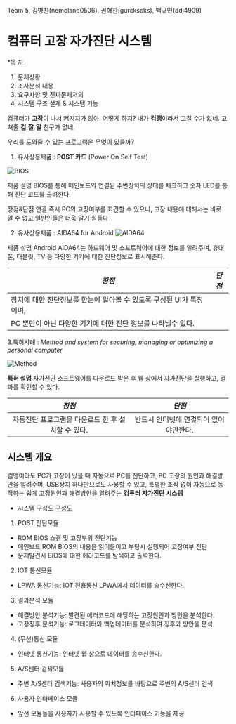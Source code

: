 Team 5, 김병찬(nemoland0506), 권혁찬(gurckscks), 백규민(ddj4909)
# **컴퓨터 고장** 자가진단 시스템

*목 차
1. 문제상황
2. 조사분석 내용
3. 요구사항 및 진짜문제저의
4. 시스템 구조 설계 & 시스템 기능

컴퓨터가 **고장**이 나서 켜지지가 않아. 어떻게 하지?
내가 **컴맹**이라서 고칠 수가 없네. 고쳐줄 **컴.잘.알** 친구가 없네.

우리를 도와줄 수 있는 프로그램은 무엇이 있을까?

1. 유사상용제품 : **POST 카드**
               (Power On Self Test)

![BIOS](http://image.dhgate.com/albu_500345709_00/temp2.0x0.jpg)

제품 설명
BIOS를 통해 메인보드와 연결된 주변장치의 상태를 체크하고
숫자 LED를 통해 진단 코드를 출려한다.

장점&단점
연결 즉시 PC의 고장여부를 화긴할 수 있으나,
고장 내용에 대해서는 바로 알 수 없고 일반인들은 더욱 알기 힘들다

2. 유사상용제품 : AIDA64 for Android
![AIDA64](https://encrypted-tbn0.gstatic.com/images?q=tbn:ANd9GcTyjNL_nW7eI__q6jumquzC0cyJ7UtwCKLEkY73BQF1HDXOj3gR)

제품 설명
Android AIDA64는 하드웨어 및 소프트웨어에 대한 정보를 알려주며,
휴대폰, 태블릿, TV 등 다양한 기기에 대한 진단정보르 표시해준다.

|*장점*|*단점*|
|----|----|
|장치에 대한 진단정보를 한눈에 알아볼 수 있도록 구성된 UI가 특징이며,
PC 뿐만이 아닌 다양한 기기에 대한 진단 정보를 나타낼수 있다.|    |

3.특허사례 : *Method and system for securing, managing or optimizing a personal computer*

![Method](https://patentimages.storage.googleapis.com/US6266774B1/US06266774-20010724-D00000.png)

**특허 설명**
자가진단 소프트웨어를 다운로드 받은 후 웹 상에서 자가진단을 실행하고, 결과를 확인할 수 있다.

|*장점*|*단점*|
|:---:|:---:|
|자동진단 프로그램을 다운로드 한 후 설치할 수 있다.|반드시 인터넷에 연결되어 있어야만한다.|

## 시스템 개요

컴맹이라도  PC가 고장이 났을 때 자동으로 PC를 진단하고, PC 고장의 원인과 해결방안을 알려주며,
USB장치 하나만으로도 사용할 수 있고, 특별한 조작 없이 자동으로 동작하는
쉽게 고장원인과 해결방안을 알려주는 **컴퓨터 자가진단 시스템**

 - 시스템 구성도
[구성도](./구성도.png)

 1. POST 진단모듈
  - ROM BIOS 스캔 및 고장부위 진단기능
  - 메인보드 ROM BIOS의 내용을 읽어들이고 부팅시 실행되어 고장여부 진단
  - 문제발견시 BIOS에 대한 에러코드를 탐색하고 출력한다.

 2. IOT 통신모듈
  - LPWA 통신기능: IOT 전용통신 LPWA에서 데이터를 송수신한다.
 
 3. 결과분석 모듈
  - 해결방안 분석기능: 발견된 에러코드에 해당하는 고장원인과 방안을 분석한다.
  - 고장징후 분석기능: 로그데이터와 백업데이터를 분석하여 징후와 방안을 분석

 4. (무선)통신 모듈
  - 인터넷 통신기능: 인터넷 웹 상으로 데이터를 송수신한다.

 5. A/S센터 검색모듈
  - 주변 A/S센터 검색기능: 사용자의 위치정보를 바탕으로 주변의 A/S센터 검색

 6. 사용자 인터페이스 모듈
  - 앞선 모듈들을 사용자가 사용할 수 있도록 인터페이스 기능을 제공

 
